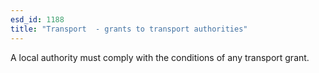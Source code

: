 ```yaml
---
esd_id: 1188
title: "Transport  - grants to transport authorities"
---
```


A local authority must comply with the conditions of any transport grant.

